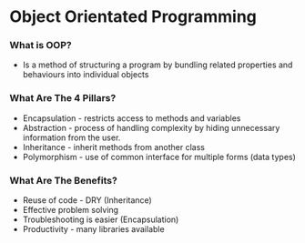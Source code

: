 # Object Orientated Programming

### What is OOP?
- Is a method of structuring a program by bundling related properties and behaviours into individual objects


### What Are The 4 Pillars?
- Encapsulation - restricts access to methods and variables
- Abstraction - process of handling complexity by hiding unnecessary information from the user.
- Inheritance - inherit methods from another class 
- Polymorphism - use of common interface for multiple forms (data types)

### What Are The Benefits?
- Reuse of code - DRY (Inheritance)
- Effective problem solving 
- Troubleshooting is easier (Encapsulation)
- Productivity - many libraries available 